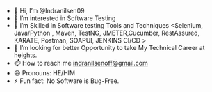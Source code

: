 - 👋 Hi, I’m @Indranilsen09
- 👀 I’m interested in Software Testing
- 🌱 I’m Skilled in Software testing Tools and Techniques <Selenium, Java/Python , Maven, TestNG, JMETER,Cucumber, RestAssured, KARATE, Postman, SOAPUI, JENKINS CI/CD >
- 💞️ I’m looking for better Opportunity to take My Technical Career at heights.
- 📫 How to reach me indranilsenoff@gmail.com
- 😄 Pronouns: HE/HIM
- ⚡ Fun fact: No Software is Bug-Free.

<!---
Indranilsen09/Indranilsen09 is a ✨ special ✨ repository because its `README.md` (this file) appears on your GitHub profile.
You can click the Preview link to take a look at your changes.
--->
